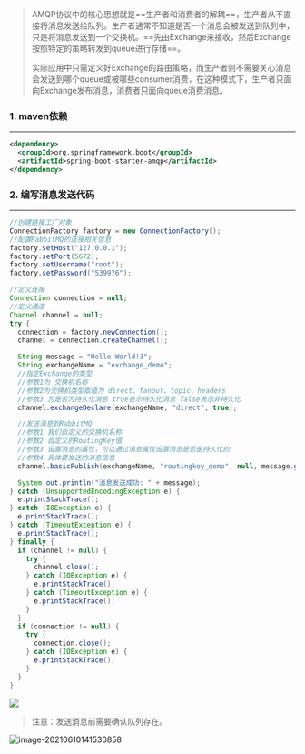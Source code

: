 >AMQP协议中的核心思想就是==生产者和消费者的解耦==，生产者从不直接将消息发送给队列。生产者通常不知道是否一个消息会被发送到队列中，只是将消息发送到一个交换机。==先由Exchange来接收，然后Exchange按照特定的策略转发到queue进行存储==。
>
>实际应用中只需定义好Exchange的路由策略，而生产者则不需要关心消息会发送到哪个queue或被哪些consumer消费，在这种模式下，生产者只面向Exchange发布消息，消费者只面向queue消费消息。



### 1. maven依赖

---

```xml
<dependency>
  <groupId>org.springframework.boot</groupId>
  <artifactId>spring-boot-starter-amqp</artifactId>
</dependency>
```



### 2. 编写消息发送代码

---

```java
//创建链接工厂对象
ConnectionFactory factory = new ConnectionFactory();
//配置RabbitMQ的连接相关信息
factory.setHost("127.0.0.1");
factory.setPort(5672);
factory.setUsername("root");
factory.setPassword("539976");

//定义连接
Connection connection = null;
//定义通道
Channel channel = null;
try {
  connection = factory.newConnection();
  channel = connection.createChannel();

  String message = "Hello World!3";
  String exchangeName = "exchange_demo";
  //指定Exchange的类型
  //参数1为 交换机名称
  //参数2为交换机类型取值为 direct、fanout、topic、headers
  //参数3 为是否为持久化消息 true表示持久化消息 false表示非持久化
  channel.exchangeDeclare(exchangeName, "direct", true);

  //发送消息到RabbitMQ
  //参数1 我们自定义的交换机名称
  //参数2 自定义的RoutingKey值
  //参数3 设置消息的属性，可以通过消息属性设置消息是否是持久化的
  //参数4 具体要发送的消息信息
  channel.basicPublish(exchangeName, "routingkey_demo", null, message.getBytes("UTF-8"));

  System.out.println("消息发送成功: " + message);
} catch (UnsupportedEncodingException e) {
  e.printStackTrace();
} catch (IOException e) {
  e.printStackTrace();
} catch (TimeoutException e) {
  e.printStackTrace();
} finally {
  if (channel != null) {
    try {
      channel.close();
    } catch (IOException e) {
      e.printStackTrace();
    } catch (TimeoutException e) {
      e.printStackTrace();
    }
  }
  if (connection != null) {
    try {
      connection.close();
    } catch (IOException e) {
      e.printStackTrace();
    }
  }
}
```

![](https://tva1.sinaimg.cn/large/008i3skNgy1grd442ceocj310601wq2s.jpg)

>注意：发送消息前需要确认队列存在。

![image-20210610141530858](../../../../../Pictures/assets/image-20210610141530858.png)
